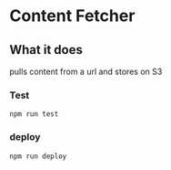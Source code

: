 # Content Fetcher

## What it does
pulls content from a url and stores on S3

### Test

`npm run test`

### deploy

`npm run deploy`
